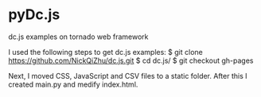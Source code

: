 pyDc.js
=======

dc.js examples on tornado web framework

I used the following steps to get dc.js examples:
$ git clone https://github.com/NickQiZhu/dc.js.git
$ cd dc.js/
$ git checkout gh-pages

Next, I moved CSS, JavaScript and CSV files to a static folder.  After this I created main.py and medify index.html.
